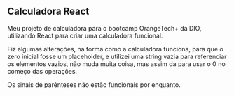 ## Calculadora React
Meu projeto de calculadora para o bootcamp OrangeTech+ da DIO, utilizando React para criar uma
calculadora funcional.

Fiz algumas alterações, na forma como a calculadora funciona, para que o zero inicial fosse um placeholder, e utilizei uma string vazia para referenciar os elementos vazios, não muda muita coisa, mas assim da para usar o 0 no começo das operações.

Os sinais de parênteses não estão funcionais por enquanto.
